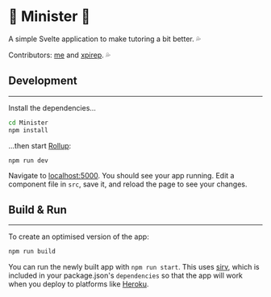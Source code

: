 # 📓 Minister 📓

A simple Svelte application to make tutoring a bit better. 💦

Contributors: [me](https://github.com/InvalidHero) and [xpirep](https://github.com/xpire). 💦

## Development

--- 

Install the dependencies...

```bash
cd Minister
npm install
```

...then start [Rollup](https://rollupjs.org):

```bash
npm run dev
```

Navigate to [localhost:5000](http://localhost:5000). You should see your app running. Edit a component file in `src`, save it, and reload the page to see your changes.


## Build & Run

---

To create an optimised version of the app:

```bash
npm run build
```

You can run the newly built app with `npm run start`. This uses [sirv](https://github.com/lukeed/sirv), which is included in your package.json's `dependencies` so that the app will work when you deploy to platforms like [Heroku](https://heroku.com).


